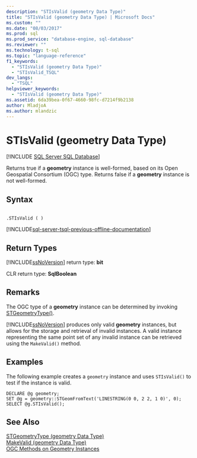 ```yaml
---
description: "STIsValid (geometry Data Type)"
title: "STIsValid (geometry Data Type) | Microsoft Docs"
ms.custom: ""
ms.date: "08/03/2017"
ms.prod: sql
ms.prod_service: "database-engine, sql-database"
ms.reviewer: ""
ms.technology: t-sql
ms.topic: "language-reference"
f1_keywords: 
  - "STIsValid (geometry Data Type)"
  - "STIsValid_TSQL"
dev_langs: 
  - "TSQL"
helpviewer_keywords: 
  - "STIsValid (geometry Data Type)"
ms.assetid: 6da39bea-0f67-4660-98fc-d7214f9b2138
author: MladjoA
ms.author: mlandzic 
---
```

# STIsValid (geometry Data Type)
[!INCLUDE [SQL Server SQL Database](../../includes/applies-to-version/sql-asdb.md)]

Returns true if a **geometry** instance is well-formed, based on its Open Geospatial Consortium (OGC) type. Returns false if a **geometry** instance is not well-formed.
  
## Syntax  
  
```  
  
.STIsValid ( )  
```  
  
[!INCLUDE[sql-server-tsql-previous-offline-documentation](../../includes/sql-server-tsql-previous-offline-documentation.md)]

## Return Types
 [!INCLUDE[ssNoVersion](../../includes/ssnoversion-md.md)] return type: **bit**  
  
 CLR return type: **SqlBoolean**  
  
## Remarks  
 The OGC type of a **geometry** instance can be determined by invoking [STGeometryType()](../../t-sql/spatial-geometry/stgeometrytype-geometry-data-type.md).  
  
 [!INCLUDE[ssNoVersion](../../includes/ssnoversion-md.md)] produces only valid **geometry** instances, but allows for the storage and retrieval of invalid instances. A valid instance representing the same point set of any invalid instance can be retrieved using the `MakeValid()` method.  
  
## Examples  
 The following example creates a `geometry` instance and uses `STIsValid()` to test if the instance is valid.  
  
```  
DECLARE @g geometry;  
SET @g = geometry::STGeomFromText('LINESTRING(0 0, 2 2, 1 0)', 0);  
SELECT @g.STIsValid();  
```  
  
## See Also  
 [STGeometryType &#40;geometry Data Type&#41;](../../t-sql/spatial-geometry/stgeometrytype-geometry-data-type.md)   
 [MakeValid &#40;geometry Data Type&#41;](../../t-sql/spatial-geometry/makevalid-geometry-data-type.md)   
 [OGC Methods on Geometry Instances](../../t-sql/spatial-geometry/ogc-methods-on-geometry-instances.md)  
  
  

